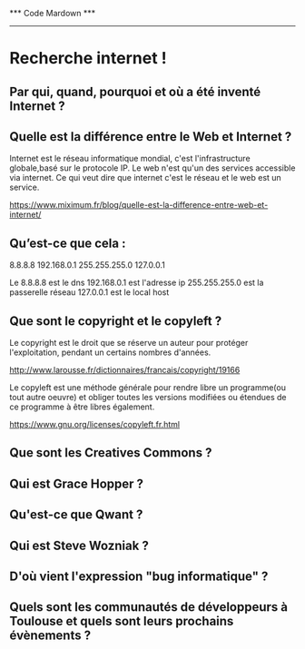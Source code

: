*** Code Mardown ***
*********************

Recherche internet !
==


Par qui, quand, pourquoi et où a été inventé Internet ?
-







Quelle est la différence entre le Web et Internet ?
-


Internet est le réseau informatique mondial, c'est l'infrastructure globale,basé sur le protocole IP. Le web n'est qu'un des services accessible via internet. Ce qui veut dire que internet c'est le réseau et le web est un service.


<https://www.miximum.fr/blog/quelle-est-la-difference-entre-web-et-internet/>


Qu’est-ce que cela :
-


8.8.8.8
192.168.0.1
255.255.255.0
127.0.0.1



Le 8.8.8.8 est le dns 
192.168.0.1 est l'adresse ip
255.255.255.0 est la passerelle réseau
127.0.0.1 est le local host


Que sont le copyright et le copyleft ?
-

Le copyright est le droit que se réserve un auteur pour protéger l'exploitation, pendant un certains nombres d'années.


<http://www.larousse.fr/dictionnaires/francais/copyright/19166>


Le copyleft est une méthode générale pour rendre libre un programme(ou tout autre oeuvre) et obliger toutes les versions modifiées ou étendues de ce programme à être libres également.


<https://www.gnu.org/licenses/copyleft.fr.html>




Que sont les Creatives Commons ?
-




Qui est Grace Hopper ?
-




Qu'est-ce que Qwant ?
-




Qui est Steve Wozniak ?
-




D'où vient l'expression "bug informatique" ?
-




Quels sont les communautés de développeurs à Toulouse et quels sont leurs prochains évènements ?
-




